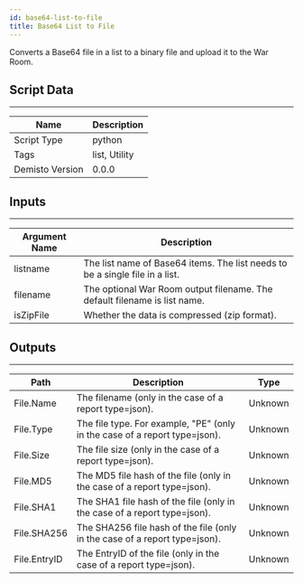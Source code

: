```yaml
---
id: base64-list-to-file
title: Base64 List to File
---
```


Converts a Base64 file in a list to a binary file and upload it to the War Room.

## Script Data
---

| **Name** | **Description** |
| --- | --- |
| Script Type | python |
| Tags | list, Utility |
| Demisto Version | 0.0.0 |

## Inputs
---

| **Argument Name** | **Description** |
| --- | --- |
| listname | The list name of Base64 items. The list needs to be a single file in a list. |
| filename | The optional War Room output filename. The default filename is list name. |
| isZipFile | Whether the data is compressed (zip format). |

## Outputs
---

| **Path** | **Description** | **Type** |
| --- | --- | --- |
| File.Name | The filename (only in the case of a report type=json). | Unknown |
| File.Type | The file type. For example, "PE" (only in the case of a report type=json). | Unknown |
| File.Size | The file size (only in the case of a report type=json). | Unknown |
| File.MD5 | The MD5 file hash of the file (only in the case of a report type=json). | Unknown |
| File.SHA1 | The SHA1 file hash of the file (only in the case of a report type=json). | Unknown |
| File.SHA256 | The SHA256 file hash of the file (only in the case of a report type=json). | Unknown |
| File.EntryID | The EntryID of the file (only in the case of a report type=json). | Unknown |
